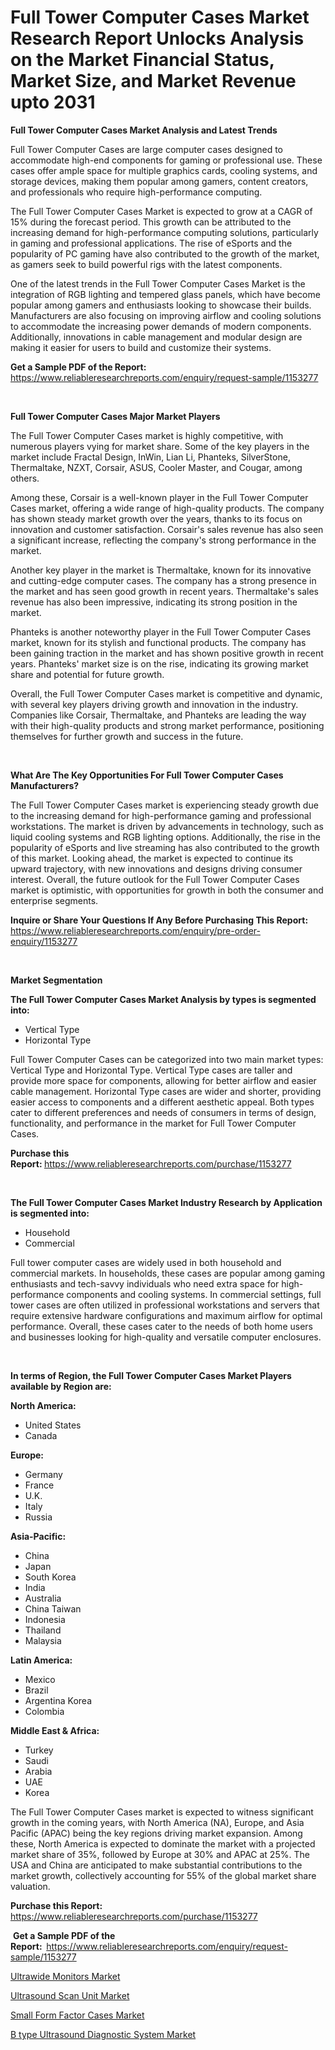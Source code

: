 <p><h1>Full Tower Computer Cases Market Research Report Unlocks Analysis on the Market Financial Status, Market Size, and Market Revenue upto 2031</h1></p><p><strong>Full Tower Computer Cases Market Analysis and Latest Trends</strong></p>
<p><p>Full Tower Computer Cases are large computer cases designed to accommodate high-end components for gaming or professional use. These cases offer ample space for multiple graphics cards, cooling systems, and storage devices, making them popular among gamers, content creators, and professionals who require high-performance computing.</p><p>The Full Tower Computer Cases Market is expected to grow at a CAGR of 15% during the forecast period. This growth can be attributed to the increasing demand for high-performance computing solutions, particularly in gaming and professional applications. The rise of eSports and the popularity of PC gaming have also contributed to the growth of the market, as gamers seek to build powerful rigs with the latest components.</p><p>One of the latest trends in the Full Tower Computer Cases Market is the integration of RGB lighting and tempered glass panels, which have become popular among gamers and enthusiasts looking to showcase their builds. Manufacturers are also focusing on improving airflow and cooling solutions to accommodate the increasing power demands of modern components. Additionally, innovations in cable management and modular design are making it easier for users to build and customize their systems.</p></p>
<p><strong>Get a Sample PDF of the Report:&nbsp;</strong> <a href="https://www.reliableresearchreports.com/enquiry/request-sample/1153277">https://www.reliableresearchreports.com/enquiry/request-sample/1153277</a></p>
<p>&nbsp;</p>
<p><strong>Full Tower Computer Cases Major Market Players</strong></p>
<p><p>The Full Tower Computer Cases market is highly competitive, with numerous players vying for market share. Some of the key players in the market include Fractal Design, InWin, Lian Li, Phanteks, SilverStone, Thermaltake, NZXT, Corsair, ASUS, Cooler Master, and Cougar, among others. </p><p>Among these, Corsair is a well-known player in the Full Tower Computer Cases market, offering a wide range of high-quality products. The company has shown steady market growth over the years, thanks to its focus on innovation and customer satisfaction. Corsair's sales revenue has also seen a significant increase, reflecting the company's strong performance in the market.</p><p>Another key player in the market is Thermaltake, known for its innovative and cutting-edge computer cases. The company has a strong presence in the market and has seen good growth in recent years. Thermaltake's sales revenue has also been impressive, indicating its strong position in the market.</p><p>Phanteks is another noteworthy player in the Full Tower Computer Cases market, known for its stylish and functional products. The company has been gaining traction in the market and has shown positive growth in recent years. Phanteks' market size is on the rise, indicating its growing market share and potential for future growth.</p><p>Overall, the Full Tower Computer Cases market is competitive and dynamic, with several key players driving growth and innovation in the industry. Companies like Corsair, Thermaltake, and Phanteks are leading the way with their high-quality products and strong market performance, positioning themselves for further growth and success in the future.</p></p>
<p>&nbsp;</p>
<p><strong>What Are The Key Opportunities For Full Tower Computer Cases Manufacturers?</strong></p>
<p><p>The Full Tower Computer Cases market is experiencing steady growth due to the increasing demand for high-performance gaming and professional workstations. The market is driven by advancements in technology, such as liquid cooling systems and RGB lighting options. Additionally, the rise in the popularity of eSports and live streaming has also contributed to the growth of this market. Looking ahead, the market is expected to continue its upward trajectory, with new innovations and designs driving consumer interest. Overall, the future outlook for the Full Tower Computer Cases market is optimistic, with opportunities for growth in both the consumer and enterprise segments.</p></p>
<p><strong>Inquire or Share Your Questions If Any Before Purchasing This Report:</strong> <a href="https://www.reliableresearchreports.com/enquiry/pre-order-enquiry/1153277">https://www.reliableresearchreports.com/enquiry/pre-order-enquiry/1153277</a></p>
<p>&nbsp;</p>
<p><strong>Market Segmentation</strong></p>
<p><strong>The Full Tower Computer Cases Market Analysis by types is segmented into:</strong></p>
<p><ul><li>Vertical Type</li><li>Horizontal Type</li></ul></p>
<p><p>Full Tower Computer Cases can be categorized into two main market types: Vertical Type and Horizontal Type. Vertical Type cases are taller and provide more space for components, allowing for better airflow and easier cable management. Horizontal Type cases are wider and shorter, providing easier access to components and a different aesthetic appeal. Both types cater to different preferences and needs of consumers in terms of design, functionality, and performance in the market for Full Tower Computer Cases.</p></p>
<p><strong>Purchase this Report:&nbsp;</strong><a href="https://www.reliableresearchreports.com/purchase/1153277">https://www.reliableresearchreports.com/purchase/1153277</a></p>
<p>&nbsp;</p>
<p><strong>The Full Tower Computer Cases Market Industry Research by Application is segmented into:</strong></p>
<p><ul><li>Household</li><li>Commercial</li></ul></p>
<p><p>Full tower computer cases are widely used in both household and commercial markets. In households, these cases are popular among gaming enthusiasts and tech-savvy individuals who need extra space for high-performance components and cooling systems. In commercial settings, full tower cases are often utilized in professional workstations and servers that require extensive hardware configurations and maximum airflow for optimal performance. Overall, these cases cater to the needs of both home users and businesses looking for high-quality and versatile computer enclosures.</p></p>
<p>&nbsp;</p>
<p><strong>In terms of Region, the Full Tower Computer Cases Market Players available by Region are:</strong></p>
<p>
    <p> <strong> North America: </strong>
        <ul>
            <li>United States</li>
            <li>Canada</li>
        </ul>
        </p> 
    <p> <strong> Europe: </strong>
        <ul>
            <li>Germany</li>
            <li>France</li>
            <li>U.K.</li>
            <li>Italy</li>
            <li>Russia</li>
        </ul>
        </p> 
    <p> <strong> Asia-Pacific: </strong>
        <ul>
            <li>China</li>
            <li>Japan</li>
            <li>South Korea</li>
            <li>India</li>
            <li>Australia</li>
            <li>China Taiwan</li>
            <li>Indonesia</li>
            <li>Thailand</li>
            <li>Malaysia</li>
        </ul>
        </p> 
    <p> <strong> Latin America: </strong>
        <ul>
            <li>Mexico</li>
            <li>Brazil</li>
            <li>Argentina Korea</li>
            <li>Colombia</li>
        </ul>
        </p> 
    <p> <strong> Middle East & Africa: </strong>
        <ul>
            <li>Turkey</li>
            <li>Saudi</li>
            <li>Arabia</li>
            <li>UAE</li>
            <li>Korea</li>
        </ul>
    </p>
    </p>
<p><p>The Full Tower Computer Cases market is expected to witness significant growth in the coming years, with North America (NA), Europe, and Asia Pacific (APAC) being the key regions driving market expansion. Among these, North America is expected to dominate the market with a projected market share of 35%, followed by Europe at 30% and APAC at 25%. The USA and China are anticipated to make substantial contributions to the market growth, collectively accounting for 55% of the global market share valuation.</p></p>
<p><strong>Purchase this Report: </strong><a href="https://www.reliableresearchreports.com/purchase/1153277">https://www.reliableresearchreports.com/purchase/1153277</a></p>
<p>&nbsp;<strong>Get a Sample PDF of the Report:&nbsp;&nbsp;</strong><a href="https://www.reliableresearchreports.com/enquiry/request-sample/1153277">https://www.reliableresearchreports.com/enquiry/request-sample/1153277</a></p>
<p><strong></strong></p>
<p><p><a href="https://github.com/zjyglelu/Market-Research-Report-List-1/blob/main/ultrawide-monitors-market.md">Ultrawide Monitors Market</a></p><p><a href="https://issuu.com/reportprime-2/docs/ultrasound-scan-unit-market-size-2030.pptx">Ultrasound Scan Unit Market</a></p><p><a href="https://github.com/mbisetmhermsr/Market-Research-Report-List-1/blob/main/small-form-factor-cases-market.md">Small Form Factor Cases Market</a></p><p><a href="https://issuu.com/reportprime-2/docs/b-type-ultrasound-diagnostic-system_aaabf9416b7d7f">B type Ultrasound Diagnostic System Market</a></p></p>
